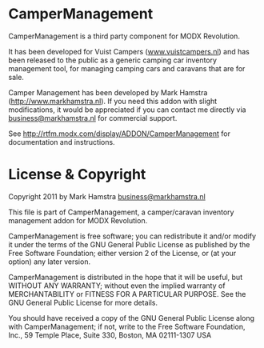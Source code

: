 # CamperManagement
CamperManagement is a third party component for MODX Revolution.

It has been developed for Vuist Campers (www.vuistcampers.nl) and has been
released to the public as a generic camping car inventory management tool, for managing
camping cars and caravans that are for sale.

Camper Management has been developed by Mark Hamstra (http://www.markhamstra.nl). If you need
this addon with slight modifications, it would be appreciated if you can contact me directly
via business@markhamstra.nl for commercial support.

See http://rtfm.modx.com/display/ADDON/CamperManagement for documentation and instructions.

# License & Copyright
Copyright 2011 by Mark Hamstra <business@markhamstra.nl>

This file is part of CamperManagement, a camper/caravan inventory management
addon for MODX Revolution.

CamperManagement is free software; you can redistribute it and/or modify it under
the terms of the GNU General Public License as published by the Free Software
Foundation; either version 2 of the License, or (at your option) any later
version.

CamperManagement is distributed in the hope that it will be useful, but WITHOUT ANY
WARRANTY; without even the implied warranty of MERCHANTABILITY or FITNESS FOR
A PARTICULAR PURPOSE. See the GNU General Public License for more details.

You should have received a copy of the GNU General Public License along with
CamperManagement; if not, write to the Free Software Foundation, Inc., 59 Temple Place,
Suite 330, Boston, MA 02111-1307 USA